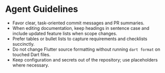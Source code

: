 # Agent Guidelines

- Favor clear, task-oriented commit messages and PR summaries.
- When editing documentation, keep headings in sentence case and include updated feature lists when scope changes.
- Prefer tables or bullet lists to capture requirements and checklists succinctly.
- Do not change Flutter source formatting without running `dart format` on touched Dart files.
- Keep configuration and secrets out of the repository; use placeholders where necessary.
